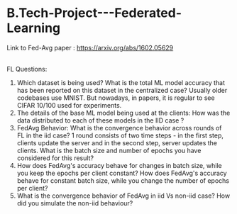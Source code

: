 # B.Tech-Project---Federated-Learning

Link to Fed-Avg paper : https://arxiv.org/abs/1602.05629

<br>
FL Questions: 

1. Which dataset is being used? What is the total ML model accuracy that has been reported on this dataset in the centralized case?  Usually older codebases use MNIST. But nowadays, in papers, it is regular to see CIFAR 10/100 used for experiments. 
2. The details of the base ML  model being used at the clients: How was the data distributed to each of these models in the IID case ? 
3. FedAvg Behavior: What is the convergence behavior across rounds of FL in the iid case? 1 round consists of two time steps - in the first step, clients update the server and in the second step, server updates the clients. What is the batch size and number of epochs you have considered for this result?
4. How does FedAvg's accuracy behave for changes in batch size, while you keep the epochs per client constant? 
How does FedAvg's accuracy behave for constant batch size, while you change the number of epochs per client? 
5.  What is the convergence behavior of FedAvg in iid Vs non-iid case? How did you simulate the non-iid behaviour? 

